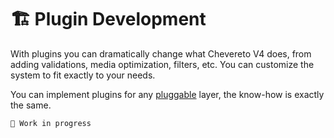 # 🏗 Plugin Development

With plugins you can dramatically change what Chevereto V4 does, from adding validations, media optimization, filters, etc. You can customize the system to fit exactly to your needs.

You can implement plugins for any [pluggable](../../architecture/application/pluggable.md) layer, the know-how is exactly the same.

`🚧 Work in progress`
